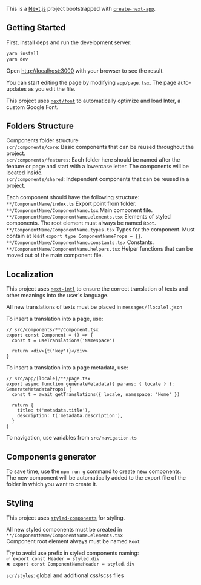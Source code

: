 This is a [Next.js](https://nextjs.org/) project bootstrapped with [`create-next-app`](https://github.com/vercel/next.js/tree/canary/packages/create-next-app).

## Getting Started

First, install deps and run the development server:

```bash
yarn install
yarn dev
```

Open [http://localhost:3000](http://localhost:3000) with your browser to see the result.

You can start editing the page by modifying `app/page.tsx`. The page auto-updates as you edit the file.

This project uses [`next/font`](https://nextjs.org/docs/basic-features/font-optimization) to automatically optimize and load Inter, a custom Google Font.

## Folders Structure
Components folder structure  
``scr/components/core``: Basic components that can be reused throughout the project.  
``scr/components/features``: Each folder here should be named after the feature or page and start with a lowercase letter. The components will be located inside.  
``scr/components/shared``: Independent components that can be reused in a project.  

Each component should have the following structure:  
``**/ComponentName/index.ts``  Export point from folder.  
``**/ComponentName/ComponentName.tsx``  Main component file.  
``**/ComponentName/ComponentName.elements.tsx``  Elements of styled components. The root element must always be named ``Root``.  
``**/ComponentName/ComponentName.types.tsx``  Types for the component. Must contain at least ``export type ComponentNameProps = {}``.  
``**/ComponentName/ComponentName.constants.tsx``  Constants.  
``**/ComponentName/ComponentName.helpers.tsx``  Helper functions that can be moved out of the main component file.  

## Localization
This project uses [`next-intl`](https://next-intl-docs.vercel.app/) to ensure the correct translation of texts and other meanings into the user's language.

All new translations of texts must be placed in ``messages/[locale].json``  

To insert a translation into a page, use:
```tsx
// src/components/**/Component.tsx
export const Component = () => {
  const t = useTranslations('Namespace')

  return <div>{t('key')}</div>
}
```

To insert a translation into a page metadata, use:
```tsx
// src/app/[locale]/**/page.tsx
export async function generateMetadata({ params: { locale } }: GenerateMetadataProps) {
  const t = await getTranslations({ locale, namespace: 'Home' })

  return {
    title: t('metadata.title'),
    description: t('metadata.description'),
  }
}
```

To navigation, use variables from ``src/navigation.ts``

## Components generator
To save time, use the ``npm run g`` command to create new components.  
The new component will be automatically added to the export file of the folder in which you want to create it.

## Styling
This project uses [`styled-components`](https://styled-components.com/docs/basics#installation) for styling.   

All new styled components must be created in ``**/ComponentName/ComponentName.elements.tsx``  
Component root element always must be named ``Root``  

Try to avoid use prefix in styled components naming:  
``✅ export const Header = styled.div``  
``❌ export const ComponentNameHeader = styled.div``

``scr/styles``: global and additional css/scss files